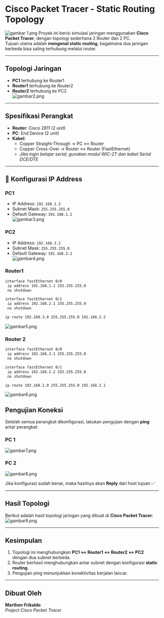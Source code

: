 #  Cisco Packet Tracer - Static Routing Topology
![gambar 1.png](images/gambar%201.png)
Proyek ini berisi simulasi jaringan menggunakan **Cisco Packet Tracer**, dengan topologi sederhana 2 Router dan 2 PC.  
Tujuan utama adalah **mengenal static routing**, bagaimana dua jaringan berbeda bisa saling terhubung melalui router.

---

##  Topologi Jaringan
- **PC1** terhubung ke Router1  
- **Router1** terhubung ke Router2  
- **Router2** terhubung ke PC2  
![gambar2.png](images/gambar2.png)
---

##  Spesifikasi Perangkat

- **Router**: Cisco 2811 (2 unit)  
- **PC**: End Device (2 unit)  
- **Kabel**:  
  - Copper Straight-Through → PC ↔ Router  
  - Copper Cross-Over → Router ↔ Router (FastEthernet)  
  - *Jika ingin belajar serial, gunakan modul WIC-2T dan kabel Serial DCE/DTE*  

---

## 🔧 Konfigurasi IP Address

### PC1
- IP Address: `192.168.1.2`  
- Subnet Mask: `255.255.255.0`  
- Default Gateway: `192.168.1.1`  
![gambar3.png](images/gambar3.png)
### PC2
- IP Address: `192.168.3.2`  
- Subnet Mask: `255.255.255.0`  
- Default Gateway: `192.168.3.1`  
![gambar4.png](images/gambar4.png)
### Router1
```bash
interface fastEthernet 0/0
 ip address 192.168.1.1 255.255.255.0
 no shutdown

interface fastEthernet 0/1
 ip address 192.168.2.1 255.255.255.0
 no shutdown

ip route 192.168.3.0 255.255.255.0 192.168.2.2

```
![gambar5.png](images/gambar5.png)
### Router 2
```bash
interface fastEthernet 0/0
 ip address 192.168.3.1 255.255.255.0
 no shutdown

interface fastEthernet 0/1
 ip address 192.168.2.2 255.255.255.0
 no shutdown

ip route 192.168.1.0 255.255.255.0 192.168.2.1
```
![gambar6.png](images/gambar6.png)

##  Pengujian Koneksi

Setelah semua perangkat dikonfigurasi, lakukan pengujian dengan **ping** antar perangkat:
### PC 1
![gambar7.png](images/gambar7.png)

### PC 2
![gambar8.png](images/gambar8.png)


Jika konfigurasi sudah benar, maka hasilnya akan **Reply** dari host tujuan ✅

---

##  Hasil Topologi

Berikut adalah hasil topologi jaringan yang dibuat di **Cisco Packet Tracer**:
![gambar9.png](images/gambar9.png)


---

##  Kesimpulan

1. Topologi ini menghubungkan **PC1 ↔ Router1 ↔ Router2 ↔ PC2** dengan dua subnet berbeda.  
2. Router berhasil menghubungkan antar subnet dengan konfigurasi **static routing**.  
3. Pengujian ping menunjukkan konektivitas berjalan lancar.  

---

##  Dibuat Oleh

**Marthen Frikaldo**  
_Project Cisco Packet Tracer_
